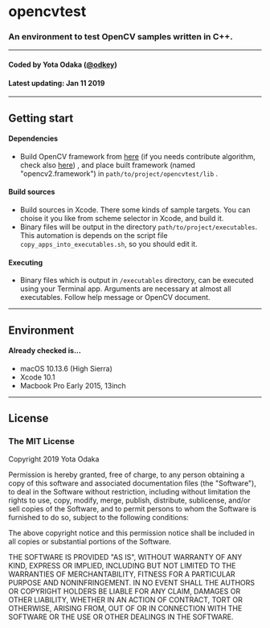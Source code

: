 # opencvtest

### An environment to test OpenCV samples written in C++.

---

#### Coded by Yota Odaka ([@odkey](https://github.com/odkey/))

#### Latest updating: Jan 11 2019

---



## Getting start

#### Dependencies

- Build OpenCV framework from [here](https://github.com/opencv/opencv) (if you needs contribute algorithm, check also [here](https://github.com/opencv/opencv_contrib)) , and place built framework (named "opencv2.framework") in `path/to/project/opencvtest/lib` .

#### Build sources

- Build sources in Xcode. There some kinds of sample targets. You can choise it you like from scheme selector in Xcode, and build it. 
- Binary files will be output in the directory `path/to/project/executables`. This automation is depends on the script file `copy_apps_into_executables.sh`, so you should edit it.

#### Executing

- Binary files which is output in `/executables` directory, can be executed using your Terminal app.  Arguments are necessary at almost all executables. Follow help message or OpenCV document.

---



## Environment

#### Already checked is...

- macOS 10.13.6 (High Sierra)
- Xcode 10.1
- Macbook Pro Early 2015, 13inch

---



## License

### The MIT License

Copyright 2019 Yota Odaka

Permission is hereby granted, free of charge, to any person obtaining a copy of this software and associated documentation files (the "Software"), to deal in the Software without restriction, including without limitation the rights to use, copy, modify, merge, publish, distribute, sublicense, and/or sell copies of the Software, and to permit persons to whom the Software is furnished to do so, subject to the following conditions:

The above copyright notice and this permission notice shall be included in all copies or substantial portions of the Software.

THE SOFTWARE IS PROVIDED "AS IS", WITHOUT WARRANTY OF ANY KIND, EXPRESS OR IMPLIED, INCLUDING BUT NOT LIMITED TO THE WARRANTIES OF MERCHANTABILITY, FITNESS FOR A PARTICULAR PURPOSE AND NONINFRINGEMENT. IN NO EVENT SHALL THE AUTHORS OR COPYRIGHT HOLDERS BE LIABLE FOR ANY CLAIM, DAMAGES OR OTHER LIABILITY, WHETHER IN AN ACTION OF CONTRACT, TORT OR OTHERWISE, ARISING FROM, OUT OF OR IN CONNECTION WITH THE SOFTWARE OR THE USE OR OTHER DEALINGS IN THE SOFTWARE.



